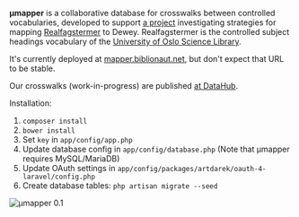 **μmapper** is a collaborative database for crosswalks between controlled vocabularies,
developed to support [a project](http://www.ub.uio.no/om/prosjekter/deweymapping/index.html)
investigating strategies for mapping [Realfagstermer](http://www.ub.uio.no/om/tjenester/emneord/realfagstermer.html) to Dewey. Realfagstermer is the controlled subject headings vocabulary
of the <a href="http://www.ub.uio.no/english/about/organisation/ureal/">University of Oslo Science Library</a>.

It's currently deployed at [mapper.biblionaut.net](https://mapper.biblionaut.net/), but don't expect that URL to be stable.

Our crosswalks (work-in-progress) are published [at DataHub](http://datahub.io/dataset/realfagstermer).

Installation:

1. `composer install`
2. `bower install`
3. Set `key` in `app/config/app.php`
4. Update database config in `app/config/database.php` (Note that μmapper requires MySQL/MariaDB)
5. Update OAuth settings in `app/config/packages/artdarek/oauth-4-laravel/config.php`
6. Create database tables: `php artisan migrate --seed`

![μmapper 0.1](https://hostr.co/file/WU5DQH6vY5wm/Skjermbilde2014-06-24kl.16.53.44.png)

